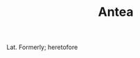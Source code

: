 ---
title: Antea
letter: A
permalink: "/definitions/bld-antea.html"
body: Lat. Formerly; heretofore
published_at: '2018-07-07'
source: Black's Law Dictionary 2nd Ed (1910)
layout: post
---